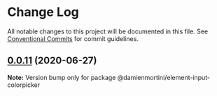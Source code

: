 # Change Log

All notable changes to this project will be documented in this file.
See [Conventional Commits](https://conventionalcommits.org) for commit guidelines.

## [0.0.11](https://github.com/damienmortini/lib/compare/@damienmortini/element-input-colorpicker@0.0.10...@damienmortini/element-input-colorpicker@0.0.11) (2020-06-27)

**Note:** Version bump only for package @damienmortini/element-input-colorpicker

